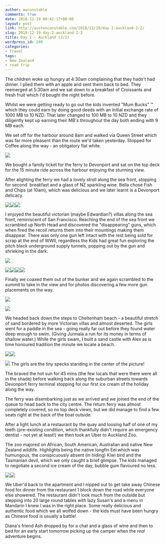 ```yaml
---
author: awconstable
comments: true
date: 2018-12-19 08:42:17+00:00
layout: post
link: http://austenconstable.com/2018/12/19/day-2-auckland-2-2/
slug: 2018-12-19-day-2-auckland-2-2
title: Day 2 - Auckland (2/2)
wordpress_id: 299
categories:
- Travel
tags:
- New Zealand
- road trip
---
```


The children woke up hungry at 4:30am complaining that they hadn't had dinner. I plied them with an apple and sent them back to bed. They reemerged at 5:30am and we sat down to a breakfast of Croissants and fresh fruit which I'd bought the night before.

Whilst we were getting ready to go out the kids invented "Mum Bucks" ™ which they could earn by doing good deeds with an initial exchange rate of 1000 MB to 10 NZD. That later changed to 100 MB to 10 NZD and they diligently kept up earning their MB's throughout the day both ending with 9 MB each.

We set off for the harbour around 8am and walked via Queen Street which was far more pleasent than the route we'd taken yesterday. Stopped for Coffee along the way - an obligatory flat white.

![](../images/2018/12/img_2181.jpg)

We bought a family ticket for the ferry to Devonport and sat on the top deck for the 15 minute ride across the harbour enjoying the stunning view.

After alighting the ferry we had a lovely stroll along the sea front, stopping for second  breakfast and a glass of NZ sparkling wine. Bella chose Fish and Chips (at 10am), which was delicious and we later learnt is a Devonport delicacy.

![](../images/2018/12/img_2197.jpg)![](../images/2018/12/img_2196.jpg)![](../images/2018/12/img_2195.jpg)

I enjoyed the beautiful victorian (maybe Edwardian?) villas along the sea front, reminiscent of San Francisco. Reaching the end of the sea front we scrambled up North Head and discovered the "disappearing" guns, which when fired the recoil returns them into their mountings making them disappear. There was only one gun left intact with the rest being sold for scrap at the end of WWII, regardless the Kids had great fun exploring the pitch black underground supply tunnels, popping out by the gun and shrieking in the dark.

![](../images/2018/12/img_2239.jpg)

![](../images/2018/12/img_2198.jpg)![](../images/2018/12/img_2201.jpg)![](../images/2018/12/img_2204.jpg)![](../images/2018/12/img_2206.jpg)

Finally we coaxed them out of the bunker and we again scrambled to the summit to take in the view and for photos discovering a few more gun placements on the way.

![](../images/2018/12/img_2211.jpg)

![](../images/2018/12/img_2213.jpg)

We headed back down the steps to Cheltenham beach - a beautiful stretch of sand bordered by more Victorian villas and almost deserted. The girls went for a paddle in the sea - going really far out before they found water deep enough to swim. (Giving Jurmala a run for its money in terms of shallow water.) While the girls swam, I built a sand castle with Alex as is time honoured tradition the minute we locate a beach.

![](../images/2018/12/img_2224.jpg)![](../images/2018/12/img_2233.jpg)

![](../images/2018/12/img_2232.jpg) The girls are the tiny specks standing in the center of the picture!

The braved the hot sun for 45 mins (the few locals that were there were all in the shade) before walking back along the suburban streets towards Devonport ferry terminal stopping for our first ice cream of the holiday along the way.

The ferry was disembarking just as we arrived and we joined the end of the queue to head back to the city centre. The return ferry was almost completely covered, so no top deck views, but we did manage to find a few seats right at the back of the boat outside.

After a light lunch at a restaurant by the quay and loosing half of one of my teeth (pre-existing condition, which thankfully didn't require an emergency dentist - not yet at least!) we then took an Uber to Auckland Zoo.

The zoo majored on African, South American, Australian and native New Zealand wildlife. Highlights being the native longfin Eel which was humungous, the conspicuously absent (in hiding) Kiwi bird and the Tasmanian devil, which we only caught a brief glimpse. The kids managed to negotiate a second ice cream of the day, bubble gum flavoured no less.

![](../images/2018/12/img_2246.jpg)![](../images/2018/12/img_2254.jpg)

We Uber'd back to the apartment and I nipped out to get take away Chinese food for dinner from the restaurant 1 block down the road while everyone else showered. The restaurant didn't look much from the outside but stepping into 20 large round tables with lazy Susan's and a menu in Mandarin I knew I was in the right place. Some really delicious and authentic food which we all wolfed down - the kids must have been hungry as Chinese food is usually a battle!

Diana's friend Ash dropped by for a chat and a glass of wine and then to bed for an early start tomorrow picking up the camper when the _real_ adventure begins.
